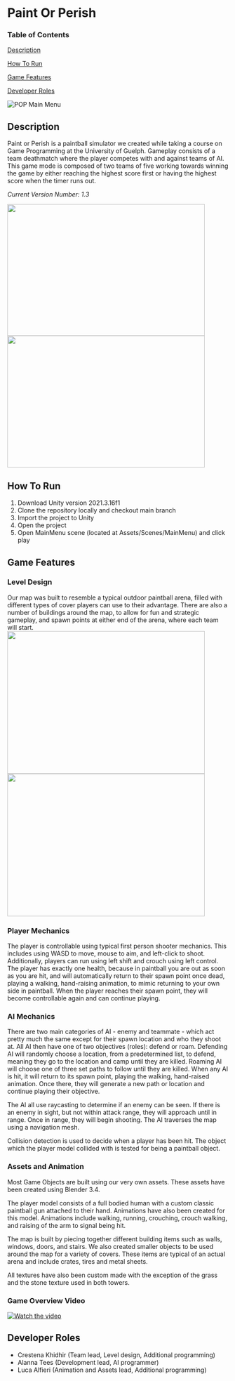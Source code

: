 # Paint Or Perish 
### Table of Contents
[Description](https://github.com/CK-28/PaintOrPerish#description)

[How To Run](https://github.com/CK-28/PaintOrPerish#how-to-run)

[Game Features](https://github.com/CK-28/PaintOrPerish#game-features)

[Developer Roles](https://github.com/CK-28/PaintOrPerish#developer-roles)

![POP Main Menu](https://github.com/CK-28/PaintOrPerish/assets/59154699/3dbc1312-d15a-4295-93d9-5cd7f13314e6)

## Description
Paint or Perish is a paintball simulator we created while taking a course on Game Programming at the University of Guelph. Gameplay consists of a team deathmatch where the player competes with and against teams of AI. This game mode is composed of two teams of five working towards winning the game by either reaching the highest score first or having the highest score when the timer runs out.

*Current Version Number: 1.3*

<img src="https://github.com/CK-28/PaintOrPerish/assets/59154699/846859f6-ba0b-4d5c-b98c-be2ed0cf5193"  width="450" height="300">
<img src="https://github.com/CK-28/PaintOrPerish/assets/59154699/a801f6b4-7808-4bc1-81a1-f8e7eeaa8a68"  width="450" height="300"> 

## How To Run
1. Download Unity version 2021.3.16f1
2. Clone the repository locally and checkout main branch
3. Import the project to Unity
4. Open the project
5. Open MainMenu scene (located at Assets/Scenes/MainMenu) and click play

## Game Features
### Level Design
Our map was built to resemble a typical outdoor paintball arena, filled with different types of cover players can use to their advantage. There are also a number of buildings around the map, to allow for fun and strategic gameplay, and spawn points at either end of the arena, where each team will start.
<img src="https://user-images.githubusercontent.com/59154699/235538138-8202b836-0da2-4ab5-aa39-a68688b8f3c5.png"  width="450" height="325"> <img src="https://user-images.githubusercontent.com/59154699/235538148-c647bacb-51b2-4d34-bfcb-f2dcd40672da.png"  width="450" height="325"> 
### Player Mechanics
The player is controllable using typical first person shooter mechanics. This includes using WASD to move, mouse to aim, and left-click to shoot. Additionally, players can run using left shift and crouch using left control. The player has exactly one health, because in paintball you are out as soon as you are hit, and will automatically return to their spawn point once dead, playing a walking, hand-raising animation, to mimic returning to your own side in paintball. When the player reaches their spawn point, they will become controllable again and can continue playing.
### AI Mechanics
There are two main categories of AI - enemy and teammate - which act pretty much the same except for their spawn location and who they shoot at. All AI then have one of two objectives (roles): defend or roam. Defending AI will randomly choose a location, from a predetermined list, to defend, meaning they go to the location and camp until they are killed. Roaming AI will choose one of three set paths to follow until they are killed. When any AI is hit, it will return to its spawn point, playing the walking, hand-raised animation. Once there, they will generate a new path or location and continue playing their objective. 

The AI all use raycasting to determine if an enemy can be seen. If there is an enemy in sight, but not within attack range, they will approach until in range. Once in range, they will begin shooting. The AI traverses the map using a navigation mesh.

Collision detection is used to decide when a player has been hit. The object which the player model collided with is tested for being a paintball object.
### Assets and Animation
Most Game Objects are built using our very own assets. These assets have been created using Blender 3.4.

The player model consists of a full bodied human with a custom classic paintball gun attached to their hand. Animations have also been created for this model. Animations include walking, running, crouching, crouch walking, and raising of the arm to signal being hit.

The map is built by piecing together different building items such as walls, windows, doors, and stairs. We also created smaller objects to be used around the map for a variety of covers. These items are typical of an actual arena and include crates, tires and metal sheets.

All textures have also been custom made with the exception of the grass and the stone texture used in both towers.
### Game Overview Video
[![Watch the video](https://img.youtube.com/vi/pJUpNNwzNqc/maxresdefault.jpg)](https://youtu.be/pJUpNNwzNqc)

## Developer Roles
 - Crestena Khidhir (Team lead, Level design, Additional programming)
 - Alanna Tees (Development lead, AI programmer)
 - Luca Alfieri (Animation and Assets lead, Additional programming)
